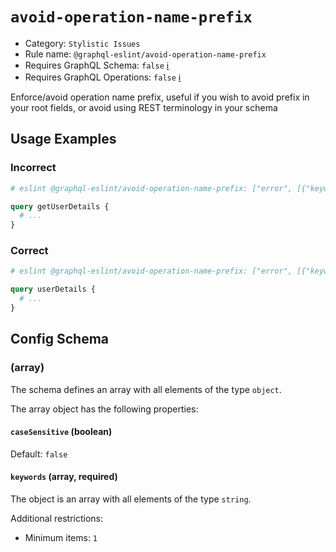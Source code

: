 # `avoid-operation-name-prefix`

- Category: `Stylistic Issues`
- Rule name: `@graphql-eslint/avoid-operation-name-prefix`
- Requires GraphQL Schema: `false` [ℹ️](../../README.md#extended-linting-rules-with-graphql-schema)
- Requires GraphQL Operations: `false` [ℹ️](../../README.md#extended-linting-rules-with-siblings-operations)

Enforce/avoid operation name prefix, useful if you wish to avoid prefix in your root fields, or avoid using REST terminology in your schema

## Usage Examples

### Incorrect

```graphql
# eslint @graphql-eslint/avoid-operation-name-prefix: ["error", [{"keywords":["get"]}]]

query getUserDetails {
  # ...
}
```

### Correct

```graphql
# eslint @graphql-eslint/avoid-operation-name-prefix: ["error", [{"keywords":["get"]}]]

query userDetails {
  # ...
}
```

## Config Schema

### (array)

The schema defines an array with all elements of the type `object`.

The array object has the following properties:

#### `caseSensitive` (boolean)

Default: `false`

#### `keywords` (array, required)

The object is an array with all elements of the type `string`.

Additional restrictions:

* Minimum items: `1`